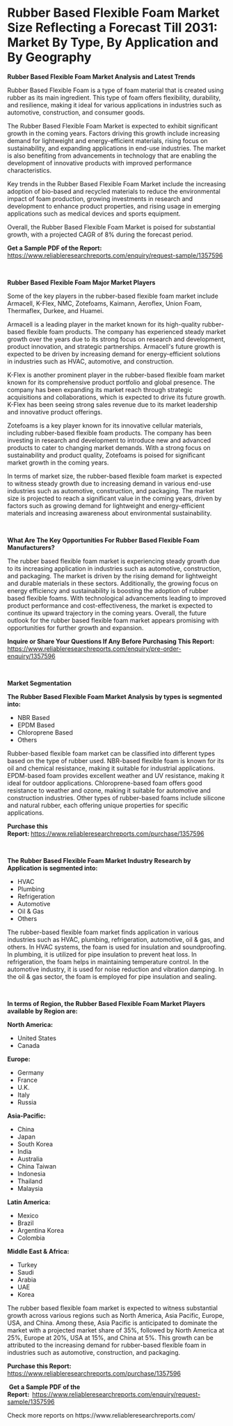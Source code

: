 <p><h1>Rubber Based Flexible Foam Market Size Reflecting a Forecast Till 2031: Market By Type, By Application and By Geography</h1></p><p><strong>Rubber Based Flexible Foam Market Analysis and Latest Trends</strong></p>
<p><p>Rubber Based Flexible Foam is a type of foam material that is created using rubber as its main ingredient. This type of foam offers flexibility, durability, and resilience, making it ideal for various applications in industries such as automotive, construction, and consumer goods.</p><p>The Rubber Based Flexible Foam Market is expected to exhibit significant growth in the coming years. Factors driving this growth include increasing demand for lightweight and energy-efficient materials, rising focus on sustainability, and expanding applications in end-use industries. The market is also benefiting from advancements in technology that are enabling the development of innovative products with improved performance characteristics.</p><p>Key trends in the Rubber Based Flexible Foam Market include the increasing adoption of bio-based and recycled materials to reduce the environmental impact of foam production, growing investments in research and development to enhance product properties, and rising usage in emerging applications such as medical devices and sports equipment.</p><p>Overall, the Rubber Based Flexible Foam Market is poised for substantial growth, with a projected CAGR of 8% during the forecast period.</p></p>
<p><strong>Get a Sample PDF of the Report:&nbsp;</strong> <a href="https://www.reliableresearchreports.com/enquiry/request-sample/1357596">https://www.reliableresearchreports.com/enquiry/request-sample/1357596</a></p>
<p>&nbsp;</p>
<p><strong>Rubber Based Flexible Foam Major Market Players</strong></p>
<p><p>Some of the key players in the rubber-based flexible foam market include Armacell, K-Flex, NMC, Zotefoams, Kaimann, Aeroflex, Union Foam, Thermaflex, Durkee, and Huamei. </p><p>Armacell is a leading player in the market known for its high-quality rubber-based flexible foam products. The company has experienced steady market growth over the years due to its strong focus on research and development, product innovation, and strategic partnerships. Armacell's future growth is expected to be driven by increasing demand for energy-efficient solutions in industries such as HVAC, automotive, and construction.</p><p>K-Flex is another prominent player in the rubber-based flexible foam market known for its comprehensive product portfolio and global presence. The company has been expanding its market reach through strategic acquisitions and collaborations, which is expected to drive its future growth. K-Flex has been seeing strong sales revenue due to its market leadership and innovative product offerings.</p><p>Zotefoams is a key player known for its innovative cellular materials, including rubber-based flexible foam products. The company has been investing in research and development to introduce new and advanced products to cater to changing market demands. With a strong focus on sustainability and product quality, Zotefoams is poised for significant market growth in the coming years.</p><p>In terms of market size, the rubber-based flexible foam market is expected to witness steady growth due to increasing demand in various end-use industries such as automotive, construction, and packaging. The market size is projected to reach a significant value in the coming years, driven by factors such as growing demand for lightweight and energy-efficient materials and increasing awareness about environmental sustainability.</p></p>
<p>&nbsp;</p>
<p><strong>What Are The Key Opportunities For Rubber Based Flexible Foam Manufacturers?</strong></p>
<p><p>The rubber based flexible foam market is experiencing steady growth due to its increasing application in industries such as automotive, construction, and packaging. The market is driven by the rising demand for lightweight and durable materials in these sectors. Additionally, the growing focus on energy efficiency and sustainability is boosting the adoption of rubber based flexible foams. With technological advancements leading to improved product performance and cost-effectiveness, the market is expected to continue its upward trajectory in the coming years. Overall, the future outlook for the rubber based flexible foam market appears promising with opportunities for further growth and expansion.</p></p>
<p><strong>Inquire or Share Your Questions If Any Before Purchasing This Report:</strong> <a href="https://www.reliableresearchreports.com/enquiry/pre-order-enquiry/1357596">https://www.reliableresearchreports.com/enquiry/pre-order-enquiry/1357596</a></p>
<p>&nbsp;</p>
<p><strong>Market Segmentation</strong></p>
<p><strong>The Rubber Based Flexible Foam Market Analysis by types is segmented into:</strong></p>
<p><ul><li>NBR Based</li><li>EPDM Based</li><li>Chloroprene Based</li><li>Others</li></ul></p>
<p><p>Rubber-based flexible foam market can be classified into different types based on the type of rubber used. NBR-based flexible foam is known for its oil and chemical resistance, making it suitable for industrial applications. EPDM-based foam provides excellent weather and UV resistance, making it ideal for outdoor applications. Chloroprene-based foam offers good resistance to weather and ozone, making it suitable for automotive and construction industries. Other types of rubber-based foams include silicone and natural rubber, each offering unique properties for specific applications.</p></p>
<p><strong>Purchase this Report:&nbsp;</strong><a href="https://www.reliableresearchreports.com/purchase/1357596">https://www.reliableresearchreports.com/purchase/1357596</a></p>
<p>&nbsp;</p>
<p><strong>The Rubber Based Flexible Foam Market Industry Research by Application is segmented into:</strong></p>
<p><ul><li>HVAC</li><li>Plumbing</li><li>Refrigeration</li><li>Automotive</li><li>Oil & Gas</li><li>Others</li></ul></p>
<p><p>The rubber-based flexible foam market finds application in various industries such as HVAC, plumbing, refrigeration, automotive, oil & gas, and others. In HVAC systems, the foam is used for insulation and soundproofing. In plumbing, it is utilized for pipe insulation to prevent heat loss. In refrigeration, the foam helps in maintaining temperature control. In the automotive industry, it is used for noise reduction and vibration damping. In the oil & gas sector, the foam is employed for pipe insulation and sealing.</p></p>
<p>&nbsp;</p>
<p><strong>In terms of Region, the Rubber Based Flexible Foam Market Players available by Region are:</strong></p>
<p>
    <p> <strong> North America: </strong>
        <ul>
            <li>United States</li>
            <li>Canada</li>
        </ul>
        </p> 
    <p> <strong> Europe: </strong>
        <ul>
            <li>Germany</li>
            <li>France</li>
            <li>U.K.</li>
            <li>Italy</li>
            <li>Russia</li>
        </ul>
        </p> 
    <p> <strong> Asia-Pacific: </strong>
        <ul>
            <li>China</li>
            <li>Japan</li>
            <li>South Korea</li>
            <li>India</li>
            <li>Australia</li>
            <li>China Taiwan</li>
            <li>Indonesia</li>
            <li>Thailand</li>
            <li>Malaysia</li>
        </ul>
        </p> 
    <p> <strong> Latin America: </strong>
        <ul>
            <li>Mexico</li>
            <li>Brazil</li>
            <li>Argentina Korea</li>
            <li>Colombia</li>
        </ul>
        </p> 
    <p> <strong> Middle East & Africa: </strong>
        <ul>
            <li>Turkey</li>
            <li>Saudi</li>
            <li>Arabia</li>
            <li>UAE</li>
            <li>Korea</li>
        </ul>
    </p>
    </p>
<p><p>The rubber based flexible foam market is expected to witness substantial growth across various regions such as North America, Asia Pacific, Europe, USA, and China. Among these, Asia Pacific is anticipated to dominate the market with a projected market share of 35%, followed by North America at 25%, Europe at 20%, USA at 15%, and China at 5%. This growth can be attributed to the increasing demand for rubber-based flexible foam in industries such as automotive, construction, and packaging.</p></p>
<p><strong>Purchase this Report: </strong><a href="https://www.reliableresearchreports.com/purchase/1357596">https://www.reliableresearchreports.com/purchase/1357596</a></p>
<p>&nbsp;<strong>Get a Sample PDF of the Report:&nbsp;&nbsp;</strong><a href="https://www.reliableresearchreports.com/enquiry/request-sample/1357596">https://www.reliableresearchreports.com/enquiry/request-sample/1357596</a></p>
<p><strong></strong></p>
<p>Check more reports on https://www.reliableresearchreports.com/</p>